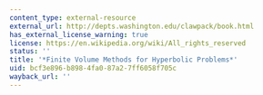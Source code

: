```yaml
---
content_type: external-resource
external_url: http://depts.washington.edu/clawpack/book.html
has_external_license_warning: true
license: https://en.wikipedia.org/wiki/All_rights_reserved
status: ''
title: '*Finite Volume Methods for Hyperbolic Problems*'
uid: bcf3e896-b898-4fa0-87a2-7ff6058f705c
wayback_url: ''
---
```

